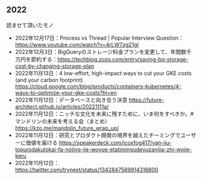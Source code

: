 ## 2022
読ませて頂いたモノ



- 2022年12月17日：Process vs Thread | Popular Interview Question：https://www.youtube.com/watch?v=4rLW7zg21gI
- 2022年12月3日：BigQueryのストレージ料金プランを変更して、年間数千万円を節約する：https://techblog.zozo.com/entry/saving-bq-storage-cost-by-changing-storage-plan
- 2022年11月13日：4 low-effort, high-impact ways to cut your GKE costs (and your carbon footprint) https://cloud.google.com/blog/products/containers-kubernetes/4-ways-to-optimize-your-gke-costs?hl=en
- 2022年11月12日：データベースと向き合う決意  https://future-architect.github.io/articles/20221111a/
- 2022年11月12日：ニッチな文化を未来に残すために、いま何をすべきか。#マンドリンの未来を考える会（まとめ） https://kzo.me/mandolin_future_wrap_up/
- 2022年11月12日：研究とプロダクト開発の境界を越えたチーミングでユーザーに価値を届ける https://speakerdeck.com/icoxfog417/yan-jiu-topurodakutokai-fa-nojing-jie-woyue-etatimingudeyuzanijia-zhi-wojie-keru
- 2022年11月12日：https://twitter.com/trynext/status/1342847589914316800
